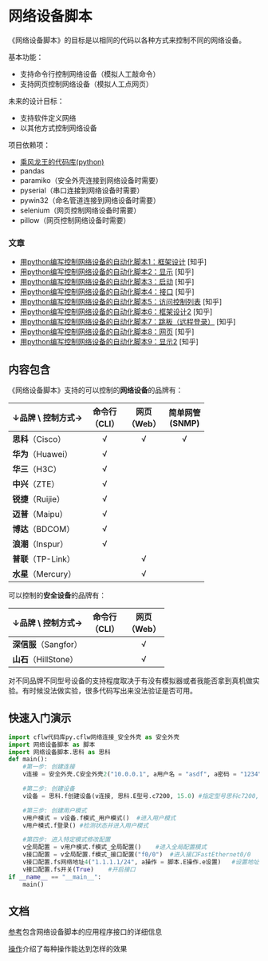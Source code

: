 # 网络设备脚本
《网络设备脚本》的目标是以相同的代码以各种方式来控制不同的网络设备。

基本功能：
* 支持命令行控制网络设备（模拟人工敲命令）
* 支持网页控制网络设备（模拟人工点网页）

未来的设计目标：
* 支持软件定义网络
* 以其他方式控制网络设备

项目依赖项：
* [乘风龙王的代码库(python)](https://github.com/cflw/cflw_py)
* pandas
* paramiko（安全外壳连接到网络设备时需要）
* pyserial（串口连接到网络设备时需要）
* pywin32（命名管道连接到网络设备时需要）
* selenium（网页控制网络设备时需要）
* pillow（网页控制网络设备时需要）

### 文章
* [用python编写控制网络设备的自动化脚本1：框架设计](https://zhuanlan.zhihu.com/p/53641620) \[知乎\]
* [用python编写控制网络设备的自动化脚本2：显示](https://zhuanlan.zhihu.com/p/56108138) \[知乎\]
* [用python编写控制网络设备的自动化脚本3：启动](https://zhuanlan.zhihu.com/p/56833809) \[知乎\]
* [用python编写控制网络设备的自动化脚本4：接口](https://zhuanlan.zhihu.com/p/59428605) \[知乎\]
* [用python编写控制网络设备的自动化脚本5：访问控制列表](https://zhuanlan.zhihu.com/p/63076652) \[知乎\]
* [用python编写控制网络设备的自动化脚本6：框架设计2](https://zhuanlan.zhihu.com/p/67650697) \[知乎\]
* [用python编写控制网络设备的自动化脚本7：跳板（远程登录）](https://zhuanlan.zhihu.com/p/83475460) \[知乎\]
* [用python编写控制网络设备的自动化脚本8：网页](https://zhuanlan.zhihu.com/p/259894429) \[知乎\]
* [用python编写控制网络设备的自动化脚本9：显示2](https://zhuanlan.zhihu.com/p/380379504) \[知乎\]

## 内容包含
《网络设备脚本》支持的可以控制的**网络设备**的品牌有：

|↓品牌 \ 控制方式→|命令行<br>（CLI）|网页<br>（Web）|简单网管<br>(SNMP)
|-|:-:|:-:|:-:|
|**思科**（Cisco）|√|√|√|
|**华为**（Huawei）|√|||
|**华三**（H3C）|√|||
|**中兴**（ZTE）|√|||
|**锐捷**（Ruijie）|√|||
|**迈普**（Maipu）|√|||
|**博达**（BDCOM）|√|||
|**浪潮**（Inspur）|√|||
|**普联**（TP-Link）||√||
|**水星**（Mercury）||√||

可以控制的**安全设备**的品牌有：

|↓品牌 \ 控制方式→|命令行<br>（CLI）|网页<br>（Web）|
|-|:-:|:-:|
|**深信服**（Sangfor）||√|
|**山石**（HillStone）||√|

对不同品牌不同型号设备的支持程度取决于有没有模拟器或者我能否拿到真机做实验。有时候没法做实验，很多代码写出来没法验证是否可用。

## 快速入门演示
```python
import cflw代码库py.cflw网络连接_安全外壳 as 安全外壳
import 网络设备脚本 as 脚本
import 网络设备脚本.思科 as 思科
def main():
	#第一步: 创建连接
	v连接 = 安全外壳.C安全外壳2("10.0.0.1", a用户名 = "asdf", a密码 = "1234")	#使用SSH连接到10.0.0.1

	#第二步: 创建设备
	v设备 = 思科.f创建设备(v连接, 思科.E型号.c7200, 15.0)	#指定型号思科c7200, 系统版本15.0

	#第三步: 创建用户模式
	v用户模式 = v设备.f模式_用户模式()	#进入用户模式
	v用户模式.f登录()	#检测状态并进入用户模式

	#第四步: 进入特定模式修改配置
	v全局配置 = v用户模式.f模式_全局配置()	#进入全局配置模式
	v接口配置 = v全局配置.f模式_接口配置("f0/0")	#进入接口FastEthernet0/0
	v接口配置.fs网络地址4("1.1.1.1/24", a操作 = 脚本.E操作.e设置)	#设置地址
	v接口配置.fs开关(True)	#开启接口
if __name__ == "__main__":
	main()
```
## 文档
[参考](文档/参考.md)包含网络设备脚本的应用程序接口的详细信息

[操作](文档/操作.md)介绍了每种操作能达到怎样的效果